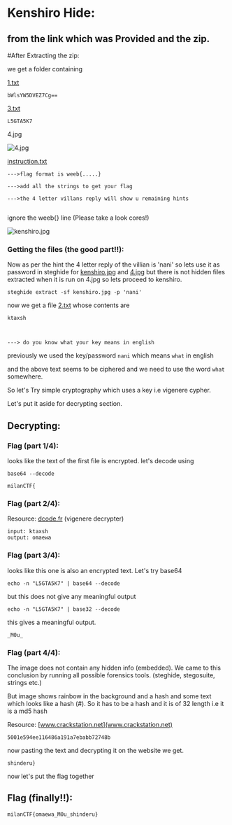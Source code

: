 # Kenshiro Hide:

## from the link which was Provided and the zip.

#After Extracting the zip:

we get a folder containing


[1.txt](kenshirohide/1.txt)

```bWlsYW5DVEZ7Cg==```


[3.txt](kenshirohide/3.txt)

```L5GTA5K7```

4.jpg

![4.jpg](kenshirohide/4.jpg)

[instruction.txt](kenshirohide/instruction.txt)

```
--->flag format is weeb{.....}

--->add all the strings to get your flag

--->the 4 letter villans reply will show u remaining hints


```

ignore the weeb{} line (Please take a look cores!)

![kenshiro.jpg](kenshirohide/kenshiro.jpg)

### Getting the files (the good part!!):

Now as per the hint the 4 letter reply of the villian is 'nani'
so lets use it as password in steghide for [kenshiro.jpg](kenshirohide/kenshiro.jpg) and [4.jpg](4.jpg)
but there is not hidden files extracted when it is run on 4.jpg so lets proceed to kenshiro.

```steghide extract -sf kenshiro.jpg -p 'nani'```

now we get a file [2.txt](kenshirohide/2.txt) whose contents are

```
ktaxsh



---> do you know what your key means in english
```

previously we used the key/password ```nani``` which means ```what``` in english

and the above text seems to be ciphered and we need to use the word ```what``` somewhere.

So let's Try simple cryptography which uses a key i.e vigenere cypher.

Let's put it aside for decrypting section.
## Decrypting:

### Flag (part 1/4):

looks like the text of the first file is encrypted. let's decode using 

```base64 --decode```


```
milanCTF{
```


### Flag (part 2/4):

Resource: [dcode.fr](decode.fr) (vigenere decrypter)

``` 
input: ktaxsh
output: omaewa

```

### Flag (part 3/4):

looks like this one is also an encrypted text.
Let's try base64

```
echo -n "L5GTA5K7" | base64 --decode

```
but this does not give any meaningful output

```
echo -n "L5GTA5K7" | base32 --decode

```

this gives a meaningful output.

```
_M0u_

```


### Flag (part 4/4):

The image does not contain any hidden info (embedded).
We came to this conclusion by running all possible forensics tools. (steghide, stegosuite, strings etc.)

But image shows rainbow in the background and a hash and some text which looks like a hash (#).
So it has to be a hash and it is of 32 length i.e it is a md5 hash

Resource: [www.crackstation.net](www.crackstation.net)

```
5001e594ee116486a191a7ebabb72748b

```

now pasting the text and decrypting it on the website we get.

```
shinderu}

```

now let's put the flag together

## Flag (finally!!):

```
milanCTF{omaewa_M0u_shinderu}

```




